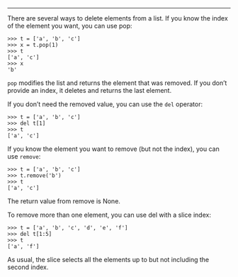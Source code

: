 -----------------

There are several ways to delete elements from a list. If you know the index of the element you want, you can use <span>pop</span>:

    >>> t = ['a', 'b', 'c']
    >>> x = t.pop(1)
    >>> t
    ['a', 'c']
    >>> x
    'b'

<span>`pop`</span> modifies the list and returns the element that was removed. If you don’t provide an index, it deletes and returns the last element.

If you don’t need the removed value, you can use the <span>`del`</span> operator:

    >>> t = ['a', 'b', 'c']
    >>> del t[1]
    >>> t
    ['a', 'c']

If you know the element you want to remove (but not the index), you can use <span>`remove`</span>:

    >>> t = ['a', 'b', 'c']
    >>> t.remove('b')
    >>> t
    ['a', 'c']

The return value from <span>remove</span> is <span>None</span>.

To remove more than one element, you can use <span>del</span> with a slice index:

    >>> t = ['a', 'b', 'c', 'd', 'e', 'f']
    >>> del t[1:5]
    >>> t
    ['a', 'f']

As usual, the slice selects all the elements up to but not including the second index.

